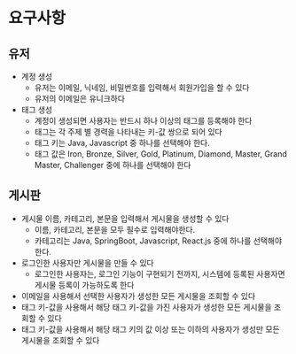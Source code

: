 # 요구사항

## 유저

- 계정 생성
  - 유저는 이메일, 닉네임, 비밀번호를 입력해서 회원가입을 할 수 있다
  - 유저의 이메일은 유니크하다
- 태그 생성
  - 계정이 생성되면 사용자는 반드시 하나 이상의 태그를 등록해야 한다
  - 태그는 각 주제 별 경력을 나타내는 키-값 쌍으로 되어 있다
  - 태그 키는 Java, Javascript 중 하나를 선택해야 한다.
  - 태그 값은 Iron, Bronze, Silver, Gold, Platinum, Diamond, Master, Grand Master, Challenger 중에 하나를 선택해야 한다 

## 게시판
- 게시물 이름, 카테고리, 본문을 입력해서 게시물을 생성할 수 있다
  - 이름, 카테고리, 본문을 모두 필수로 입력해야한다.
  - 카테고리는 Java, SpringBoot, Javascript, React.js 중에 하나를 선택해야 한다.
- 로그인한 사용자만 게시물을 만들 수 있다
  - 로그인한 사용자는, 로그인 기능이 구현되기 전까지, 시스템에 등록된 사용자면 게시물 등록이 가능하도록 한다
- 이메일을 사용해서 선택한 사용자가 생성한 모든 게시물을 조회할 수 있다
- 태그 키-값을 사용해서 해당 태그 키-값을 가진 사용자가 생성한 모든 게시물을 조회할 수 있다
- 태그 키-값을 사용해서 해당 태그 키의 값 이상 또는 이하의 사용자가 생성만 모든 게시물을 조회할 수 있다